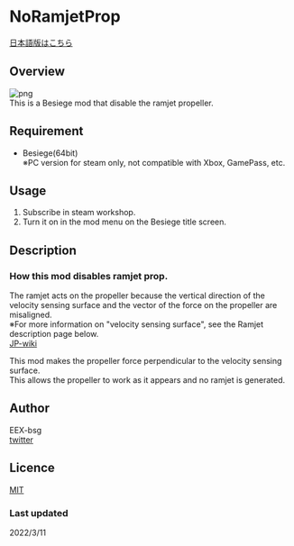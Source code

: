 # NoRamjetProp

[日本語版はこちら]()
## Overview
![png](https://i.gyazo.com/80fff9139f856812f1cf1847edde0067.png)  
This is a Besiege mod that disable the ramjet propeller.
## Requirement
- Besiege(64bit)  
※PC version for steam only, not compatible with Xbox, GamePass, etc.
## Usage
1. Subscribe in steam workshop.
2. Turn it on in the mod menu on the Besiege title screen.
## Description
### How this mod disables ramjet prop.  
The ramjet acts on the propeller because the vertical direction of the velocity sensing surface and the vector of the force on the propeller are misaligned.  
※For more information on "velocity sensing surface", see the Ramjet description page below.  
[JP-wiki](https://w.atwiki.jp/besiegejpwiki/pages/91.html)  
  
This mod makes the propeller force perpendicular to the velocity sensing surface.  
This allows the propeller to work as it appears and no ramjet is generated.  

## Author
EEX-bsg  
[twitter](https://twitter.com/EEX_bsg)

## Licence
[MIT]()

### Last updated
2022/3/11